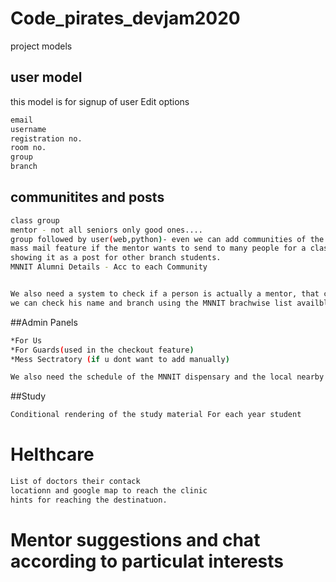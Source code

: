 # Code_pirates_devjam2020

project models

## user model

this model is for signup of user
Edit options
```bash
email
username
registration no.
room no.
group
branch
```

## communitites and posts

```bash
class group
mentor - not all seniors only good ones....
group followed by user(web,python)- even we can add communities of the UPSC prep. and GATE
mass mail feature if the mentor wants to send to many people for a class, like CC class for the CS and IT branch, likewise also
showing it as a post for other branch students.
MNNIT Alumni Details - Acc to each Community


We also need a system to check if a person is actually a mentor, that can be done by either using his id and verify it, or 
we can check his name and branch using the MNNIT brachwise list availble at College Website.
```
##Admin Panels
```bash
*For Us
*For Guards(used in the checkout feature)
*Mess Sectratory (if u dont want to add manually)

We also need the schedule of the MNNIT dispensary and the local nearby clinics, at least some legitimate data to show for the practical
```
##Study
```bash
Conditional rendering of the study material For each year student
```
# Helthcare
```bash
List of doctors their contack
locationn and google map to reach the clinic
hints for reaching the destinatuon.
```
# Mentor suggestions and chat according to particulat interests

